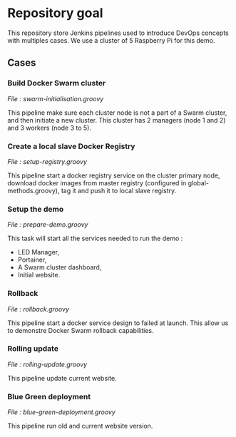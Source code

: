 # Repository goal

This repository store Jenkins pipelines used to introduce DevOps concepts with multiples cases. We use a cluster of 5 Raspberry Pi for this demo.

## Cases

### Build Docker Swarm cluster

*File : swarm-initialisation.groovy*

This pipeline make sure each cluster node is not a part of a Swarm cluster, and then initiate a new cluster. This cluster has 2 managers (node 1 and 2) and 3 workers (node 3 to 5).

### Create a local slave Docker Registry

*File : setup-registry.groovy*

This pipeline start a docker registry service on the cluster primary node, download docker images from master registry (configured in global-methods.groovy), tag it and push it to local slave registry.

### Setup the demo

*File : prepare-demo.groovy*

This task will start all the services needed to run the demo :

- LED Manager,
- Portainer,
- A Swarm cluster dashboard,
- Initial website.

### Rollback

*File : rollback.groovy*

This pipeline start a docker service design to failed at launch. This allow us to demonstre Docker Swarm rollback capabilities.

### Rolling update

*File : rolling-update.groovy*

This pipeline update current website.

### Blue Green deployment

*File : blue-green-deployment.groovy*

This pipeline run old and current website version.